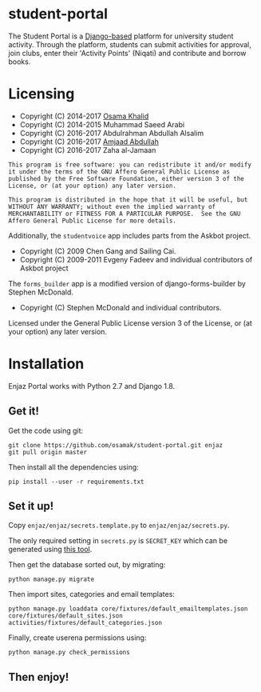 student-portal
==============

The Student Portal is a [Django-based](https://www.djangoproject.com)
platform for university student activity.  Through the platform,
students can submit activities for approval, join clubs, enter their
'Activity Points' (Niqati) and contribute and borrow books.

# Licensing

* Copyright (C) 2014-2017 [Osama Khalid](https://osamakhalid.com)
* Copyright (C) 2014-2015 Muhammad Saeed Arabi
* Copyright (C) 2016-2017 Abdulrahman Abdullah Alsalim
* Copyright (C) 2016-2017 [Amjaad Abdullah](https://amjaadabdullah.com/blog/)
* Copyright (C) 2016-2017 Zaha al-Jamaan

```
This program is free software: you can redistribute it and/or modify
it under the terms of the GNU Affero General Public License as
published by the Free Software Foundation, either version 3 of the
License, or (at your option) any later version.

This program is distributed in the hope that it will be useful, but
WITHOUT ANY WARRANTY; without even the implied warranty of
MERCHANTABILITY or FITNESS FOR A PARTICULAR PURPOSE.  See the GNU
Affero General Public License for more details.
```

Additionally, the `studentvoice` app includes parts from the Askbot
project.

* Copyright (C) 2009 Chen Gang and Sailing Cai.
* Copyright (C) 2009-2011 Evgeny Fadeev and individual contributors of Askbot project

The `forms_builder` app is a modified version of django-forms-builder by Stephen McDonald.

* Copyright (C) Stephen McDonald and individual contributors.

Licensed under the General Public License version 3 of the License, or
(at your option) any later version.

# Installation 

Enjaz Portal works with Python 2.7 and Django 1.8.

## Get it!

Get the code using git:

```
git clone https://github.com/osamak/student-portal.git enjaz
git pull origin master
```

Then install all the dependencies using:

```pip install --user -r requirements.txt```

## Set it up!

Copy `enjaz/enjaz/secrets.template.py`  to `enjaz/enjaz/secrets.py`.

The only required setting in `secrets.py` is `SECRET_KEY` which can be generated using [this tool](http://www.miniwebtool.com/django-secret-key-generator/).

Then get the database sorted out, by migrating:

```python manage.py migrate```

Then import sites, categories and email templates:

```python manage.py loaddata core/fixtures/default_emailtemplates.json core/fixtures/default_sites.json activities/fixtures/default_categories.json```

Finally, create userena permissions using:

```python manage.py check_permissions```

## Then enjoy!